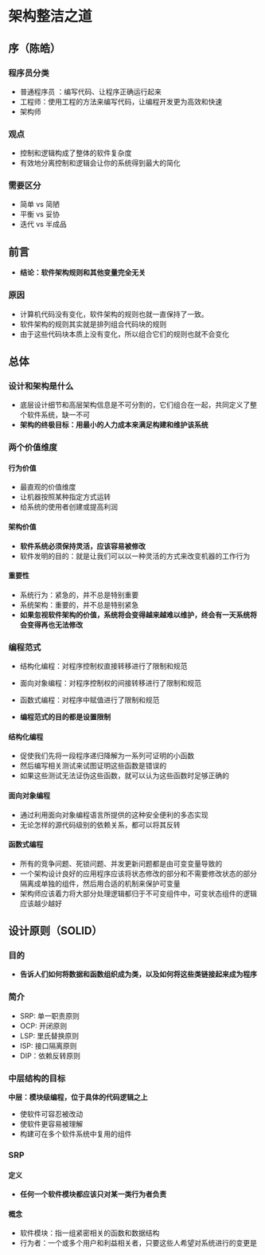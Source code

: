 # 架构整洁之道


## 序（陈皓）

### 程序员分类
* 普通程序员 ：编写代码、让程序正确运行起来
* 工程师：使用工程的方法来编写代码，让编程开发更为高效和快速
* 架构师

### 观点
* 控制和逻辑构成了整体的软件复杂度
* 有效地分离控制和逻辑会让你的系统得到最大的简化

### 需要区分
* 简单  vs  简陋
* 平衡  vs  妥协
* 迭代  vs  半成品

## 前言

* **结论：软件架构规则和其他变量完全无关**

### 原因
* 计算机代码没有变化，软件架构的规则也就一直保持了一致。
* 软件架构的规则其实就是排列组合代码块的规则
* 由于这些代码块本质上没有变化，所以组合它们的规则也就不会变化


## 总体

### 设计和架构是什么

* 底层设计细节和高层架构信息是不可分割的，它们组合在一起，共同定义了整个软件系统，缺一不可
* **架构的终极目标：用最小的人力成本来满足构建和维护该系统**

### 两个价值维度

#### 行为价值
* 最直观的价值维度
* 让机器按照某种指定方式运转
* 给系统的使用者创建或提高利润


#### 架构价值
* **软件系统必须保持灵活，应该容易被修改**
* 软件发明的目的：就是让我们可以以一种灵活的方式来改变机器的工作行为

#### 重要性
* 系统行为：紧急的，并不总是特别重要
* 系统架构：重要的，并不总是特别紧急
* **如果忽视软件架构的价值，系统将会变得越来越难以维护，终会有一天系统将会变得再也无法修改**


### 编程范式
* 结构化编程：对程序控制权直接转移进行了限制和规范
* 面向对象编程：对程序控制权的间接转移进行了限制和规范
* 函数式编程：对程序中赋值进行了限制和规范

* **编程范式的目的都是设置限制**


#### 结构化编程
* 促使我们先将一段程序递归降解为一系列可证明的小函数
* 然后编写相关测试来试图证明这些函数是错误的
* 如果这些测试无法证伪这些函数，就可以认为这些函数时足够正确的


#### 面向对象编程
* 通过利用面向对象编程语言所提供的这种安全便利的多态实现
* 无论怎样的源代码级别的依赖关系，都可以将其反转


#### 函数式编程
* 所有的竞争问题、死锁问题、并发更新问题都是由可变变量导致的
* 一个架构设计良好的应用程序应该将状态修改的部分和不需要修改状态的部分隔离成单独的组件，然后用合适的机制来保护可变量
* 架构师应该着力将大部分处理逻辑都归于不可变组件中，可变状态组件的逻辑应该越少越好


## 设计原则（SOLID）

### 目的
* **告诉人们如何将数据和函数组织成为类，以及如何将这些类链接起来成为程序**

### 简介
* SRP:  单一职责原则
* OCP:  开闭原则
* LSP:  里氏替换原则
* ISP:   接口隔离原则
* DIP：依赖反转原则

### 中层结构的目标
**中层：模块级编程，位于具体的代码逻辑之上**

* 使软件可容忍被改动
* 使软件更容易被理解
* 构建可在多个软件系统中复用的组件


### SRP

#### 定义
* **任何一个软件模块都应该只对某一类行为者负责**

#### 概念
* 软件模块：指一组紧密相关的函数和数据结构
* 行为者：一个或多个用户和利益相关者，只要这些人希望对系统进行的变更是